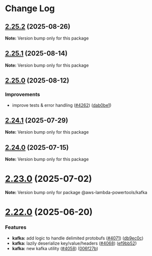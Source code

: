 # Change Log

## [2.25.2](https://github.com/aws-powertools/powertools-lambda-typescript/compare/v2.25.1...v2.25.2) (2025-08-26)

**Note:** Version bump only for this package

## [2.25.1](https://github.com/aws-powertools/powertools-lambda-typescript/compare/v2.25.0...v2.25.1) (2025-08-14)

**Note:** Version bump only for this package

## [2.25.0](https://github.com/aws-powertools/powertools-lambda-typescript/compare/v2.24.1...v2.25.0) (2025-08-12)

### Improvements

- improve tests & error handling ([#4262](https://github.com/aws-powertools/powertools-lambda-typescript/issues/4262)) ([dab0be1](https://github.com/aws-powertools/powertools-lambda-typescript/commit/dab0be1b5be166f972dcd2152968999dc212a0a7))
## [2.24.1](https://github.com/aws-powertools/powertools-lambda-typescript/compare/v2.24.0...v2.24.1) (2025-07-29)

**Note:** Version bump only for this package

## [2.24.0](https://github.com/aws-powertools/powertools-lambda-typescript/compare/v2.23.0...v2.24.0) (2025-07-15)

**Note:** Version bump only for this package

# [2.23.0](https://github.com/aws-powertools/powertools-lambda-typescript/compare/v2.22.0...v2.23.0) (2025-07-02)

**Note:** Version bump only for package @aws-lambda-powertools/kafka

# [2.22.0](https://github.com/aws-powertools/powertools-lambda-typescript/compare/v2.21.0...v2.22.0) (2025-06-20)

### Features

* **kafka:** add logic to handle delimited protobufs ([#4071](https://github.com/aws-powertools/powertools-lambda-typescript/issues/4071)) ([db9ec0c](https://github.com/aws-powertools/powertools-lambda-typescript/commit/db9ec0c4af668c002460f8dc9171c7d4bfc155b2))
* **kafka:** lazily deserialize key/value/headers ([#4068](https://github.com/aws-powertools/powertools-lambda-typescript/issues/4068)) ([ef9bb52](https://github.com/aws-powertools/powertools-lambda-typescript/commit/ef9bb5215a588f3d9a4e9ec9da7c0b307e3c4fa0))
* **kafka:** new kafka utility ([#4058](https://github.com/aws-powertools/powertools-lambda-typescript/issues/4058)) ([006f27b](https://github.com/aws-powertools/powertools-lambda-typescript/commit/006f27bd9909e2da548cff9dbdcc1944ba76dbd1))
